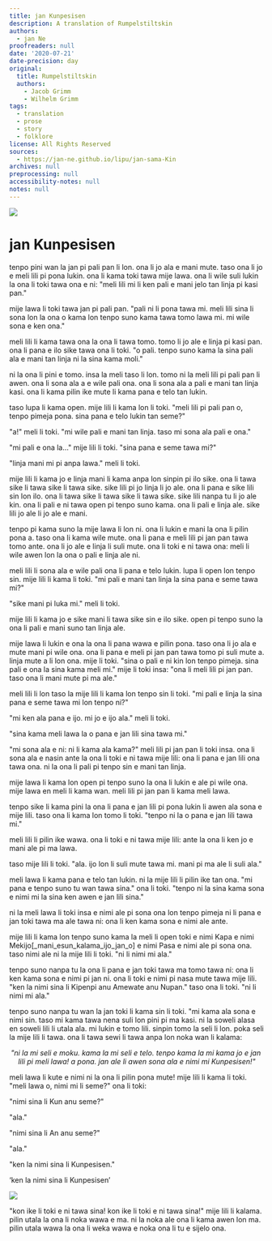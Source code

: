 ```yaml
---
title: jan Kunpesisen
description: A translation of Rumpelstiltskin
authors:
  - jan Ne
proofreaders: null
date: '2020-07-21'
date-precision: day
original:
  title: Rumpelstiltskin
  authors:
    - Jacob Grimm
    - Wilhelm Grimm
tags:
  - translation
  - prose
  - story
  - folklore
license: All Rights Reserved
sources:
  - https://jan-ne.github.io/lipu/jan-sama-Kin
archives: null
preprocessing: null
accessibility-notes: null
notes: null
---
```


![](https://jan-ne.github.io/lipu/jan-sama-Kin/jan_Kunpesisen.jpg)

# jan Kunpesisen

tenpo pini wan la jan pi pali pan li lon. ona li jo ala e mani mute. taso ona li jo e meli lili pi pona lukin. ona li kama toki tawa mije lawa. ona li wile suli lukin la ona li toki tawa ona e ni: "meli lili mi li ken pali e mani jelo tan linja pi kasi pan."

mije lawa li toki tawa jan pi pali pan. "pali ni li pona tawa mi. meli lili sina li sona lon la ona o kama lon tenpo suno kama tawa tomo lawa mi. mi wile sona e ken ona."

meli lili li kama tawa ona la ona li tawa tomo. tomo li jo ale e linja pi kasi pan. ona li pana e ilo sike tawa ona li toki. "o pali. tenpo suno kama la sina pali ala e mani tan linja ni la sina kama moli."

ni la ona li pini e tomo. insa la meli taso li lon. tomo ni la meli lili pi pali pan li awen. ona li sona ala a e wile pali ona. ona li sona ala a pali e mani tan linja kasi. ona li kama pilin ike mute li kama pana e telo tan lukin.

taso lupa li kama open. mije lili li kama lon li toki. "meli lili pi pali pan o, tenpo pimeja pona. sina pana e telo lukin tan seme?"

"a!" meli li toki. "mi wile pali e mani tan linja. taso mi sona ala pali e ona."

"mi pali e ona la…" mije lili li toki. "sina pana e seme tawa mi?"

"linja mani mi pi anpa lawa." meli li toki.

mije lili li kama jo e linja mani li kama anpa lon sinpin pi ilo sike. ona li tawa sike li tawa sike li tawa sike. sike lili pi jo linja li jo ale. ona li pana e sike lili sin lon ilo. ona li tawa sike li tawa sike li tawa sike. sike lili nanpa tu li jo ale kin. ona li pali e ni tawa open pi tenpo suno kama. ona li pali e linja ale. sike lili jo ale li jo ale e mani.

tenpo pi kama suno la mije lawa li lon ni. ona li lukin e mani la ona li pilin pona a. taso ona li kama wile mute. ona li pana e meli lili pi jan pan tawa tomo ante. ona li jo ale e linja li suli mute. ona li toki e ni tawa ona: meli li wile awen lon la ona o pali e linja ale ni.

meli lili li sona ala e wile pali ona li pana e telo lukin. lupa li open lon tenpo sin. mije lili li kama li toki. "mi pali e mani tan linja la sina pana e seme tawa mi?"

"sike mani pi luka mi." meli li toki.

mije lili li kama jo e sike mani li tawa sike sin e ilo sike. open pi tenpo suno la ona li pali e mani suno tan linja ale.

mije lawa li lukin e ona la ona li pana wawa e pilin pona. taso ona li jo ala e mute mani pi wile ona. ona li pana e meli pi jan pan tawa tomo pi suli mute a. linja mute a li lon ona. mije li toki. "sina o pali e ni kin lon tenpo pimeja. sina pali e ona la sina kama meli mi." mije li toki insa: "ona li meli lili pi jan pan. taso ona li mani mute pi ma ale."

meli lili li lon taso la mije lili li kama lon tenpo sin li toki. "mi pali e linja la sina pana e seme tawa mi lon tenpo ni?"

"mi ken ala pana e ijo. mi jo e ijo ala." meli li toki.

"sina kama meli lawa la o pana e jan lili sina tawa mi."

"mi sona ala e ni: ni li kama ala kama?" meli lili pi jan pan li toki insa. ona li sona ala e nasin ante la ona li toki e ni tawa mije lili: ona li pana e jan lili ona tawa ona. ni la ona li pali pi tenpo sin e mani tan linja.

mije lawa li kama lon open pi tenpo suno la ona li lukin e ale pi wile ona. mije lawa en meli li kama wan. meli lili pi jan pan li kama meli lawa.

tenpo sike li kama pini la ona li pana e jan lili pi pona lukin li awen ala sona e mije lili. taso ona li kama lon tomo li toki. "tenpo ni la o pana e jan lili tawa mi."

meli lili li pilin ike wawa. ona li toki e ni tawa mije lili: ante la ona li ken jo e mani ale pi ma lawa.

taso mije lili li toki. "ala. ijo lon li suli mute tawa mi. mani pi ma ale li suli ala."

meli lawa li kama pana e telo tan lukin. ni la mije lili li pilin ike tan ona. "mi pana e tenpo suno tu wan tawa sina." ona li toki. "tenpo ni la sina kama sona e nimi mi la sina ken awen e jan lili sina."

ni la meli lawa li toki insa e nimi ale pi sona ona lon tenpo pimeja ni li pana e jan toki tawa ma ale tawa ni: ona li ken kama sona e nimi ale ante.

mije lili li kama lon tenpo suno kama la meli li open toki e nimi Kapa e nimi Mekijo[_mani_esun_kalama_ijo_jan_o] e nimi Pasa e nimi ale pi sona ona. taso nimi ale ni la mije lili li toki. "ni li nimi mi ala."

tenpo suno nanpa tu la ona li pana e jan toki tawa ma tomo tawa ni: ona li ken kama sona e nimi pi jan ni. ona li toki e nimi pi nasa mute tawa mije lili. "ken la nimi sina li Kipenpi anu Amewate anu Nupan." taso ona li toki. "ni li nimi mi ala."

tenpo suno nanpa tu wan la jan toki li kama sin li toki. "mi kama ala sona e nimi sin. taso mi kama tawa nena suli lon pini pi ma kasi. ni la soweli alasa en soweli lili li utala ala. mi lukin e tomo lili. sinpin tomo la seli li lon. poka seli la mije lili li tawa. ona li tawa sewi li tawa anpa lon noka wan li kalama:

*<p style="text-align: center;">"ni la mi seli e moku. kama la mi seli e telo. tenpo kama la mi kama jo e jan lili pi meli lawa! a pona. jan ale li awen sona ala e nimi mi Kunpesisen!"</p>*

meli lawa li kute e nimi ni la ona li pilin pona mute! mije lili li kama li toki. "meli lawa o, nimi mi li seme?" ona li toki:

"nimi sina li Kun anu seme?"

"ala."

"nimi sina li An anu seme?"

"ala."

"ken la nimi sina li Kunpesisen."

‘ken la nimi sina li Kunpesisen’

![](https://jan-ne.github.io/lipu/jan-sama-Kin/nimi_Kunpesisen.jpg)

"kon ike li toki e ni tawa sina! kon ike li toki e ni tawa sina!" mije lili li kalama. pilin utala la ona li noka wawa e ma. ni la noka ale ona li kama awen lon ma. pilin utala wawa la ona li weka wawa e noka ona li tu e sijelo ona.